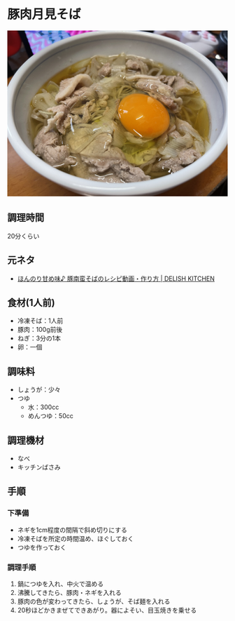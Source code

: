# 豚肉月見そば

![調理写真](豚肉月見そば.jpg)

## 調理時間

20分くらい

## 元ネタ

* [ほんのり甘め味♪ 豚南蛮そばのレシピ動画・作り方 \| DELISH KITCHEN](https://delishkitchen.tv/recipes/162658474696638956)

## 食材(1人前)

* 冷凍そば：1人前
* 豚肉：100g前後
* ねぎ：3分の1本
* 卵：一個

## 調味料

* しょうが：少々
* つゆ
  * 水：300cc
  * めんつゆ：50cc

## 調理機材

* なべ
* キッチンばさみ

## 手順

### 下準備

* ネギを1cm程度の間隔で斜め切りにする
* 冷凍そばを所定の時間温め、ほぐしておく
* つゆを作っておく

### 調理手順

1. 鍋につゆを入れ、中火で温める
2. 沸騰してきたら、豚肉・ネギを入れる
3. 豚肉の色が変わってきたら、しょうが、そば麺を入れる
4. 20秒ほどかきまぜてできあがり。器によそい、目玉焼きを乗せる
